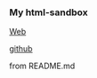 ### My html-sandbox

[Web](https://iyu9.github.io/html "Web")

[github](https://github.com/iyu9/iyu9.github.io.git)

from README.md
